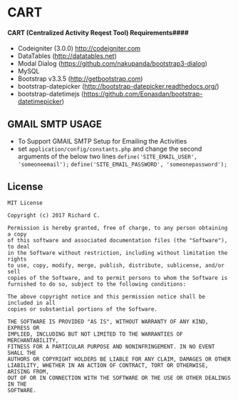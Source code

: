# CART
#### CART (Centralized Activity Reqest Tool) Requirements####
 - Codeigniter (3.0.0) http://codeigniter.com
 - DataTables (http://datatables.net)
 - Modal Dialog (https://github.com/nakupanda/bootstrap3-dialog)
 - MySQL
 - Bootstrap v3.3.5 (http://getbootstrap.com) 
 - bootstrap-datepicker (http://bootstrap-datepicker.readthedocs.org/)
 - bootstrap-datetimejs (https://github.com/Eonasdan/bootstrap-datetimepicker)

GMAIL SMTP USAGE
----------------

 - To Support GMAIL SMTP Setup for Emailing the Activities
 - set ``application/config/constants.php`` and change the second arguments of the below two lines
    ``define('SITE_EMAIL_USER', 'someoneemail');``
    ``define('SITE_EMAIL_PASSWORD', 'someonepassword');``

License
-------
    MIT License

    Copyright (c) 2017 Richard C.

    Permission is hereby granted, free of charge, to any person obtaining a copy
    of this software and associated documentation files (the "Software"), to deal
    in the Software without restriction, including without limitation the rights
    to use, copy, modify, merge, publish, distribute, sublicense, and/or sell
    copies of the Software, and to permit persons to whom the Software is
    furnished to do so, subject to the following conditions:

    The above copyright notice and this permission notice shall be included in all
    copies or substantial portions of the Software.

    THE SOFTWARE IS PROVIDED "AS IS", WITHOUT WARRANTY OF ANY KIND, EXPRESS OR
    IMPLIED, INCLUDING BUT NOT LIMITED TO THE WARRANTIES OF MERCHANTABILITY,
    FITNESS FOR A PARTICULAR PURPOSE AND NONINFRINGEMENT. IN NO EVENT SHALL THE
    AUTHORS OR COPYRIGHT HOLDERS BE LIABLE FOR ANY CLAIM, DAMAGES OR OTHER
    LIABILITY, WHETHER IN AN ACTION OF CONTRACT, TORT OR OTHERWISE, ARISING FROM,
    OUT OF OR IN CONNECTION WITH THE SOFTWARE OR THE USE OR OTHER DEALINGS IN THE
    SOFTWARE.